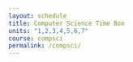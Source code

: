 ```yaml
---
layout: schedule
title: Computer Science Time Box
units: "1,2,3,4,5,6,7"
course: compsci
permalink: /compsci/
---
```

